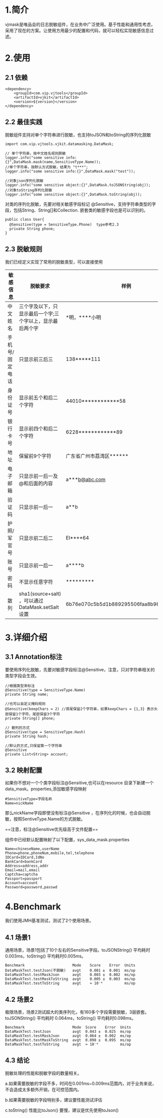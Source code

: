 # 1.简介
vjmask是唯品会的日志脱敏组件，在业务中广泛使用。基于性能和通用性考虑，采用了现在的方案。让使用方用最少的配置和代码，就可以轻松实现敏感信息过滤。

# 2.使用
## 2.1 依赖

```
<dependency>
    <groupId>com.vip.vjtools</groupId>
    <artifactId>vjkit</artifactId>
    <version>${version}</version>
</dependency>
```

## 2.2 最佳实践
脱敏组件支持对单个字符串进行脱敏，也支持toJSON和toString的序列化脱敏

```
import com.vip.vjtools.vjkit.datamasking.DataMask;

// 单个字符串，按中文姓名规则脱敏
logger.info("some sensitive info:{}",DataMask.mask(name,SensitiveType.Name));
//单个字符串，按默认方式脱敏，结果为 "t***";
logger.info("some sensitive info:{}",DataMask.mask("test")); 
 
//对象json序列化脱敏
logger.info("some sensitive object:{}",DataMask.toJSONString(obj));
//对象toString序列化脱敏
logger.info("some sensitive object:{}",DataMask.toString(obj));
```

对类的序列化脱敏，先要对相关敏感字段标记 @Sensitive，支持字符串类型的字段，包括String、String[]和Collection<String>. 嵌套类的敏感字段也是可以识别的。

```
public class User{
  @Sensitive(type = SensitiveType.Phone)  type参考2.3
  private String phone;
}
```

## 2.3 脱敏规则
我们已经定义实现了常用的脱敏类型，可以直接使用

敏感信息 | 脱敏要求 | 样例 | SensitiveType
---|---|---|---
中文姓名 | 三个字及以下，只显示最后一个字;三个字以上，显示最后两个字 | *明，****小明 | Name
手机号/固定电话 | 只显示前三后三 | 138*****111 | Phone
身份证号 | 显示前五个和后二个字符 | 44010************58 | IDCard
银行卡号 | 显示前四个和后二个字符 | 6228************89 | BankCard
地址 | 保留前9个字符 | 广东省广州市荔湾区****** | Address
电子邮箱 | 只显示前一后一及@和后面的内容 | a***b@abc.com | Email
验证码 | 只显示前一后一 | a**b | Captcha
护照/军官号 | 只显示前二后二 | EI****64 | Passport
账号 | 只显示前一后一 | a****b | Account
密码 | 不显示任意字符 | ********* | Password
散列 | sha1(source+salt) ，可以通过DataMask.setSalt设置 | 6b76e070c5b5d1b889295506faa8b98e97da7e87 | Hash


# 3.详细介绍
## 3.1 Annotation标注
要使用序列化脱敏，先要对敏感字段标注@Sensitive，注意，只对字符串相关的类型字段会生效。

```
//根据类型来标注
@Sensitive(type = SensitiveType.Name)
private String name;
 
//也可以自定义掩码规则
@Sensitive(keepChars = 2) //首尾保留2个字符串，如果keepChars = {1,3} 表示头部保留1个字符，尾部保留3个字符
private String[] phone;
 
// 散列的方式
@Sensitive(type = SensitiveType.Hash)
private String hash;
 
//默认的方式,只保留第一个字符串
@Sensitive
private List<String> account;
```

## 3.2 映射配置
如果你不想对一个个类字段标注@Sensitive,也可以在resource 目录下新建一个data_mask。properties,添加敏感字段映射

```
#SensitiveType=字段名称
Name=nickName
```
那么nickName字段即使没有标注@Sensitive ，在序列化的时候，也会自动脱敏，按照SentiveType.Name的方式脱敏。 

==注意，标注@Sensitive优先级高于文件配置==

组件中已经默认配置映射了以下配置，sys_data_mask.properties

```
Name=chineseName,userName
Phone=phone,phoneNum,mobile,tel,telephone
IDCard=IDCard,IdNo
BankCard=bankCard
Address=address,addr
Email=mail,email
Captcha=captcha
Passport=passport
Account=account
Password=password,passwd
```

# 4.Benchmark
我们使用JMH基准测试，测试了2个使用场景。
## 4.1 场景1
通用场景，场景1包括了10个左右的Sensitive字段。toJSONString() 平均耗时 0.003ms，toString() 平均耗时0.005ms。


```
Benchmark                      Mode    Score    Error  Units
DataMaskTest.testJson(不脱敏)   avgt    0.001 ±  0.001  ms/op
DataMaskTest.testMaskJson      avgt    0.003 ±  0.002  ms/op
DataMaskTest.testMaskToString  avgt    0.005 ±  0.003  ms/op
DataMaskTest.testToString      avgt    ≈ 10⁻⁴          ms/op
```

## 4.2 场景2
极限场景，场景2测试超大的类序列化，有160多个字段需要脱敏，3层嵌套。toJSONString() 平均耗时 0.064ms，toString() 平均耗时0.098ms。
```
Benchmark                      Mode  Score    Error  Units
DataMaskTest.testJson          avgt  0.043 ±  0.025  ms/op
DataMaskTest.testMaskJson      avgt  0.064 ±  0.002  ms/op
DataMaskTest.testMaskToString  avgt  0.098 ±  0.095  ms/op
DataMaskTest.testToString      avgt  ≈ 10⁻⁴          ms/op
```

## 4.3 结论
脱敏处理的性能和脱敏字段的数量相关。

a.如果需要脱敏的字段不多，时间在0.001ms~0.009ms范围内，对于业务来说，不会造成太多额外开销，在可控范围内。

b.如果需要脱敏的字段特别多，建议要性能测试评估

c.toString() 性能比toJson() 要慢，建议是优先使用toJson()
